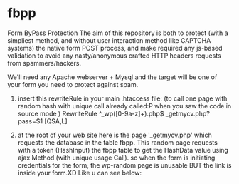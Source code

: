 # fbpp
Form ByPass Protection
The aim of this repository is both to protect (with a simpliest method, and without user interaction method like CAPTCHA systems) the native form POST process, and make required any js-based validation to avoid any nasty/anonymous crafted HTTP headers requests from spammers/hackers.

We'll need any Apache webserver + Mysql and the target will be one of your form you need to protect against spam.

1) insert this rewriteRule in your main .htaccess file: (to call one page with random hash with unique call already called:P when you saw the code in source mode )
RewriteRule ^_wp([0-9a-z]+)\.php$ _getmycv.php?pass=$1 [QSA,L]

2) at the root of your web site here is the page '_getmycv.php' which requests the database in the table fbpp.
This random page requests with a token (HashInput) the fbpp table to get the HashData value using ajax Method (with unique usage Call).
so when the form is initiating credentials for the form, the wp-random page is unusable BUT the link is inside your form.XD
Like u can see below:

<script src="/_assets/js/jquery-2.1.1.min.js"></script>
<script type="text/javascript">
$(document).ready(function(){
		 
$.ajax({
    type: 'post',
    data: '_rfi='+$('input[id^=FBPP_]').attr('id'),
    url: 'https://www.yourwebsite.com/_wp066a13880f38717e.php',
    dataType : 'text',
    success: function(ans)
    { let res=''; 
    if(ans != undefined) 
    res=ans.split('#');
    $('#FBPP_'+res[1]).val(res[0]);
    },
    error : function(xhr,ajaxOptions,thrownError){}
    });
});
